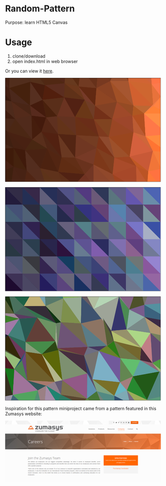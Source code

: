 # Random-Pattern
Purpose: learn HTML5 Canvas

# Usage
1. clone/download
2. open index.html in web browser

Or you can view it [here](ealmaghar.github.io/projects/pattern.js/index.html).

![alt text](https://raw.githubusercontent.com/ealmachar/Random-Pattern/master/pattern%20examples/1.png "example 1")

![alt text](https://raw.githubusercontent.com/ealmachar/Random-Pattern/master/pattern%20examples/2.PNG "example 2")

![alt text](https://raw.githubusercontent.com/ealmachar/Random-Pattern/master/pattern%20examples/3.PNG "example 3")


Inspiration for this pattern miniproject came from a pattern featured in this Zumasys website:


![alt text](https://raw.githubusercontent.com/ealmachar/Random-Pattern/master/pattern%20examples/pattern_inspiration.png "example inspiration")